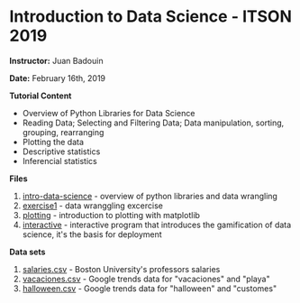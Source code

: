 # Introduction to Data Science - ITSON 2019

**Instructor:** Juan Badouin

**Date:** February 16th, 2019

**Tutorial Content**

- Overview of Python Libraries for Data Science
- Reading Data; Selecting and Filtering Data; Data manipulation, sorting, grouping, rearranging
- Plotting the data
- Descriptive statistics
- Inferencial statistics

**Files** 
1. [intro-data-science](./intro-data-science.ipynb) - overview of python libraries and data wrangling
2. [exercise1](./exercise1.ipynb) - data wranggling excercise
3. [plotting](./plotting.ipynb) - introduction to plotting with matplotlib
4. [interactive](./interactive.ipynb) - interactive program that introduces the gamification of data science, it's the basis for deployment

**Data sets** 
1. [salaries.csv](./data/salaries.csv) - Boston University's professors salaries
2. [vacaciones.csv](./data/vacaciones.csv) - Google trends data for "vacaciones" and "playa"
3. [halloween.csv](./data/halloween.csv) - Google trends data for "halloween" and "customes"
